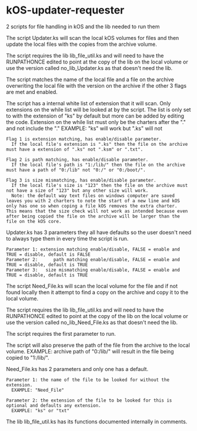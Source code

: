# kOS-updater-requester
2 scripts for file handling in kOS and the lib needed to run them


The script Updater.ks will scan the local kOS volumes for files and then update the local files with the copies from the archive volume.

  The script requires the lib lib_file_util.ks and will need to have the RUNPATHONCE edited to point at the copy of the lib on the local volume or use the version called no_lib_Updater.ks as that doesn't need the lib.

  The script matches the name of the local file and a file on the archive overwriting the local file with the version on the archive if the other 3 flags are met and enabled.

  The script has a internal white list of extension that it will scan.
	Only extensions on the while list will be looked at by the script.
	The list is only set to with the extension of "ks" by default but more can be added by editing the code.
	  Extension on the while list must only be the charters after the "." and not include the "."
		EXAMPLE: "ks" will work but ".ks" will not

	Flag 1 is extension matching, has enable/disable parameter.
	  If the local file's extension is ".ks" then the file on the archive must have a extension of ".ks" not ".ksm" or ".txt".

	Flag 2 is path matching, has enable/disable parameter.
	  If the local file's path is "1:/lib/" then the file on the archive must have a path of "0:/lib" not "0:/" or "0:/boot/".

	Flag 3 is size mismatching, has enable/disable parameter.
	  If the local file's size is "123" then the file on the archive must not have a size of "123" but any other size will work.
	  Note: the default way text files on windows computer are saved leaves you with 2 charters to note the start of a new line and kOS only has one so when coping a file kOS removes the extra charter.  This means that the size check will not work as intended because even after being copied the file on the archive will be larger than the file on the kOS core.


  Updater.ks has 3 parameters they all have defaults so the user doesn't need to always type them in every time the script is run.

	Parameter 1: extension matching enable/disable, FALSE = enable and TRUE = disable, default is FALSE
	Parameter 2:	  path matching enable/disable, FALSE = enable and TRUE = disable, default is TRUE
	Parameter 3:   size mismatching enable/disable, FALSE = enable and TRUE = disable, default is TRUE



The script Need_File.ks will scan the local volume for the file and if not found locally then it attempt to find a copy on the archive and copy it to the local volume.
  
  The script requires the lib lib_file_util.ks and will need to have the RUNPATHONCE edited to point at the copy of the lib on the local volume or use the version called no_lib_Need_File.ks as that doesn't need the lib.

  The script requires the first parameter to run.

  The script will also preserve the path of the file from the archive to the local volume.
	EXAMPLE: archive path of "0:/lib/" will result in the file being copied to "1:/lib/".

  Need_File.ks has 2 parameters and only one has a default.

	Parameter 1: the name of the file to be looked for without the extension.
	  EXAMPLE: "Need_File"

	Parameter 2: the extension of the file to be looked for this is optional and defaults any extension.
	  EXAMPLE: "ks" or "txt"



The lib lib_file_util.ks has its functions documented internally in comments.
